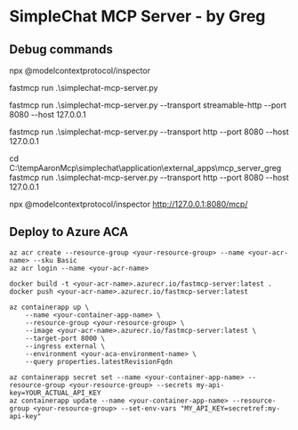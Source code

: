 # SimpleChat MCP Server - by Greg

## Debug commands

npx @modelcontextprotocol/inspector

fastmcp run .\simplechat-mcp-server.py

fastmcp run .\simplechat-mcp-server.py --transport streamable-http --port 8080 --host 127.0.0.1

fastmcp run .\simplechat-mcp-server.py --transport http --port 8080 --host 127.0.0.1

cd C:\tempAaronMcp\simplechat\application\external_apps\mcp_server_greg
fastmcp run .\simplechat-mcp-server.py --transport http --port 8080 --host 127.0.0.1

npx @modelcontextprotocol/inspector http://127.0.0.1:8080/mcp/

## Deploy to Azure ACA

``` cli
az acr create --resource-group <your-resource-group> --name <your-acr-name> --sku Basic
az acr login --name <your-acr-name>

docker build -t <your-acr-name>.azurecr.io/fastmcp-server:latest .
docker push <your-acr-name>.azurecr.io/fastmcp-server:latest

az containerapp up \
    --name <your-container-app-name> \
    --resource-group <your-resource-group> \
    --image <your-acr-name>.azurecr.io/fastmcp-server:latest \
    --target-port 8000 \
    --ingress external \
    --environment <your-aca-environment-name> \
    --query properties.latestRevisionFqdn

az containerapp secret set --name <your-container-app-name> --resource-group <your-resource-group> --secrets my-api-key=YOUR_ACTUAL_API_KEY
az containerapp update --name <your-container-app-name> --resource-group <your-resource-group> --set-env-vars "MY_API_KEY=secretref:my-api-key"
```
